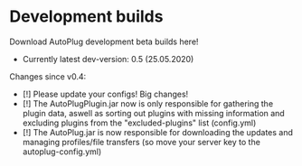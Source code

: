 # Development builds
Download AutoPlug development beta builds here!
 - Currently latest dev-version: 0.5 (25.05.2020)
 
 Changes since v0.4:
 - [!] Please update your configs! Big changes!
 - [!] The AutoPlugPlugin.jar now is only responsible for gathering the plugin data, aswell as sorting out plugins with missing information and excluding plugins from the "excluded-plugins" list (config.yml)
 - [!] The AutoPlug.jar is now responsible for downloading the updates and managing profiles/file transfers (so move your server key to the autoplug-config.yml)
